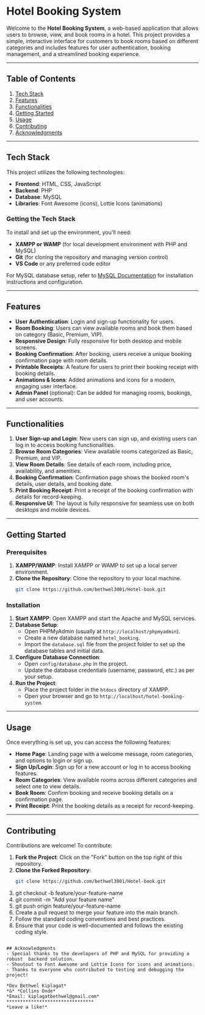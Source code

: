 
# Hotel Booking System

Welcome to the **Hotel Booking System**, a web-based application that allows users to browse, view, and book rooms in a hotel. This project provides a simple, interactive interface for customers to book rooms based on different categories and includes features for user authentication, booking management, and a streamlined booking experience.

---

## Table of Contents

1. [Tech Stack](#tech-stack)
2. [Features](#features)
3. [Functionalities](#functionalities)
4. [Getting Started](#getting-started)
5. [Usage](#usage)
6. [Contributing](#contributing)
7. [Acknowledgments](#acknowledgments)

---

## Tech Stack

This project utilizes the following technologies:

- **Frontend**: HTML, CSS, JavaScript
- **Backend**: PHP
- **Database**: MySQL
- **Libraries**: Font Awesome (icons), Lottie Icons (animations)

### Getting the Tech Stack

To install and set up the environment, you'll need:

- **XAMPP or WAMP** (for local development environment with PHP and MySQL)
- **Git** (for cloning the repository and managing version control)
- **VS Code** or any preferred code editor

For MySQL database setup, refer to [MySQL Documentation](https://dev.mysql.com/doc/) for installation instructions and configuration.

---

## Features

- **User Authentication**: Login and sign-up functionality for users.
- **Room Booking**: Users can view available rooms and book them based on category (Basic, Premium, VIP).
- **Responsive Design**: Fully responsive for both desktop and mobile screens.
- **Booking Confirmation**: After booking, users receive a unique booking confirmation page with room details.
- **Printable Receipts**: A feature for users to print their booking receipt with booking details.
- **Animations & Icons**: Added animations and icons for a modern, engaging user interface.
- **Admin Panel** (optional): Can be added for managing rooms, bookings, and user accounts.

---

## Functionalities

1. **User Sign-up and Login**: New users can sign up, and existing users can log in to access booking functionalities.
2. **Browse Room Categories**: View available rooms categorized as Basic, Premium, and VIP.
3. **View Room Details**: See details of each room, including price, availability, and amenities.
4. **Booking Confirmation**: Confirmation page shows the booked room's details, user details, and booking date.
5. **Print Booking Receipt**: Print a receipt of the booking confirmation with details for record-keeping.
6. **Responsive UI**: The layout is fully responsive for seamless use on both desktops and mobile devices.

---

## Getting Started

### Prerequisites

1. **XAMPP/WAMP**: Install XAMPP or WAMP to set up a local server environment.
2. **Clone the Repository**: Clone the repository to your local machine.
    ```bash
    git clone https://github.com/bethwel3001/Hotel-book.git
    ```

### Installation

1. **Start XAMPP**: Open XAMPP and start the Apache and MySQL services.
2. **Database Setup**:
   - Open PHPMyAdmin (usually at `http://localhost/phpmyadmin`).
   - Create a new database named `hotel_booking`.
   - Import the `database.sql` file from the project folder to set up the database tables and initial data.
3. **Configure Database Connection**:
   - Open `config/database.php` in the project.
   - Update the database credentials (username, password, etc.) as per your setup.
4. **Run the Project**:
   - Place the project folder in the `htdocs` directory of XAMPP.
   - Open your browser and go to `http://localhost/hotel-booking-system`.

---

## Usage

Once everything is set up, you can access the following features:

- **Home Page**: Landing page with a welcome message, room categories, and options to login or sign up.
- **Sign Up/Login**: Sign up for a new account or log in to access booking features.
- **Room Categories**: View available rooms across different categories and select one to view details.
- **Book Room**: Confirm booking and receive booking details on a confirmation page.
- **Print Receipt**: Print the booking details as a receipt for record-keeping.

---

## Contributing

Contributions are welcome! To contribute:

1. **Fork the Project**: Click on the "Fork" button on the top right of this repository.
2. **Clone the Forked Repository**:
   ```bash
   git clone https://github.com/bethwel3001/Hotel-book.git

3. git checkout -b feature/your-feature-name
4. git commit -m "Add your feature name"
5. git push origin feature/your-feature-name
6. Create a pull request to merge your feature into the main branch.
7. Follow the standard coding conventions and best practices.
8. Ensure that your code is well-documented and follows the existing coding style.
  ```

## Acknowledgments
- Special thanks to the developers of PHP and MySQL for providing a robust  backend solution.
- Shoutout to Font Awesome and Lottie Icons for icons and animations.
- Thanks to everyone who contributed to testing and debugging the project!

*Dev Bethwel Kiplagat*
*&* *Collins Onde*
*Email: kiplagatbethwel@gmail.com*
********************************
*Leave a like!*
